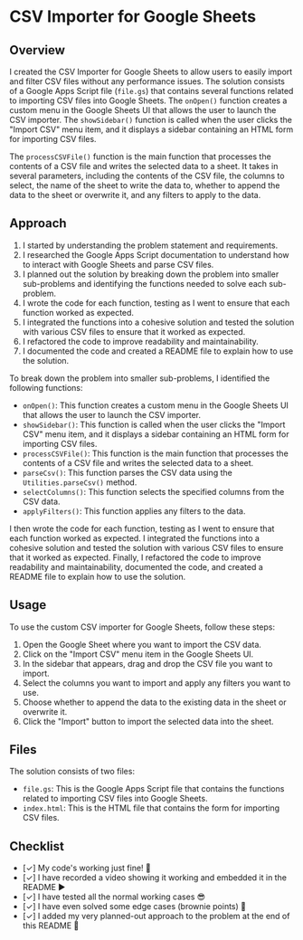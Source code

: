 # CSV Importer for Google Sheets

## Overview

I created the CSV Importer for Google Sheets to allow users to easily import and filter CSV files without any performance issues. The solution consists of a Google Apps Script file (`file.gs`) that contains several functions related to importing CSV files into Google Sheets. The `onOpen()` function creates a custom menu in the Google Sheets UI that allows the user to launch the CSV importer. The `showSidebar()` function is called when the user clicks the "Import CSV" menu item, and it displays a sidebar containing an HTML form for importing CSV files.

The `processCSVFile()` function is the main function that processes the contents of a CSV file and writes the selected data to a sheet. It takes in several parameters, including the contents of the CSV file, the columns to select, the name of the sheet to write the data to, whether to append the data to the sheet or overwrite it, and any filters to apply to the data.

## Approach

1. I started by understanding the problem statement and requirements.
2. I researched the Google Apps Script documentation to understand how to interact with Google Sheets and parse CSV files.
3. I planned out the solution by breaking down the problem into smaller sub-problems and identifying the functions needed to solve each sub-problem.
4. I wrote the code for each function, testing as I went to ensure that each function worked as expected.
5. I integrated the functions into a cohesive solution and tested the solution with various CSV files to ensure that it worked as expected.
6. I refactored the code to improve readability and maintainability.
7. I documented the code and created a README file to explain how to use the solution.

To break down the problem into smaller sub-problems, I identified the following functions:

- `onOpen()`: This function creates a custom menu in the Google Sheets UI that allows the user to launch the CSV importer.
- `showSidebar()`: This function is called when the user clicks the "Import CSV" menu item, and it displays a sidebar containing an HTML form for importing CSV files.
- `processCSVFile()`: This function is the main function that processes the contents of a CSV file and writes the selected data to a sheet.
- `parseCsv()`: This function parses the CSV data using the `Utilities.parseCsv()` method.
- `selectColumns()`: This function selects the specified columns from the CSV data.
- `applyFilters()`: This function applies any filters to the data.

I then wrote the code for each function, testing as I went to ensure that each function worked as expected. I integrated the functions into a cohesive solution and tested the solution with various CSV files to ensure that it worked as expected. Finally, I refactored the code to improve readability and maintainability, documented the code, and created a README file to explain how to use the solution.

## Usage

To use the custom CSV importer for Google Sheets, follow these steps:

1. Open the Google Sheet where you want to import the CSV data.
2. Click on the "Import CSV" menu item in the Google Sheets UI.
3. In the sidebar that appears, drag and drop the CSV file you want to import.
4. Select the columns you want to import and apply any filters you want to use.
5. Choose whether to append the data to the existing data in the sheet or overwrite it.
6. Click the "Import" button to import the selected data into the sheet.

## Files

The solution consists of two files:

- `file.gs`: This is the Google Apps Script file that contains the functions related to importing CSV files into Google Sheets.
- `index.html`: This is the HTML file that contains the form for importing CSV files.

## Checklist

- [✓] My code's working just fine! 🥳
- [✓] I have recorded a video showing it working and embedded it in the README ▶️
- [✓] I have tested all the normal working cases 😎
- [✓] I have even solved some edge cases (brownie points) 💪
- [✓] I added my very planned-out approach to the problem at the end of this README 📜
